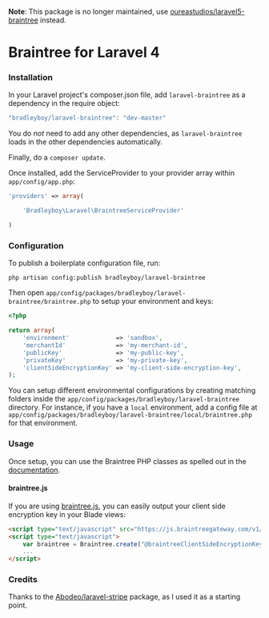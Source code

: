 **Note**: This package is no longer maintained, use [oureastudios/laravel5-braintree](https://github.com/oureastudios/laravel5-braintree) instead.

Braintree for Laravel 4
==============

### Installation

In your Laravel project's composer.json file, add `laravel-braintree` as a dependency in the require object:

```js
"bradleyboy/laravel-braintree": "dev-master"
```
    
You do *not* need to add any other dependencies, as `laravel-braintree` loads in the other dependencies automatically.

Finally, do a `composer update`.

Once installed, add the ServiceProvider to your provider array within `app/config/app.php`:

```php
'providers' => array(

    'Bradleyboy\Laravel\BraintreeServiceProvider'

)
```

### Configuration

To publish a boilerplate configuration file, run:

```shell
php artisan config:publish bradleyboy/laravel-braintree
```

Then open `app/config/packages/bradleyboy/laravel-braintree/braintree.php` to setup your environment and keys:

```php
<?php

return array(
	'environment'             => 'sandbox',
	'merchantId'              => 'my-merchant-id',
	'publicKey'               => 'my-public-key',
	'privateKey'              => 'my-private-key',
	'clientSideEncryptionKey' => 'my-client-side-encryption-key',
);
```

You can setup different environmental configurations by creating matching folders inside the `app/config/packages/bradleyboy/laravel-braintree` directory. For instance, if you have a `local` environment, add a config file at `app/config/packages/bradleyboy/laravel-braintree/local/braintree.php` for that environment.

### Usage

Once setup, you can use the Braintree PHP classes as spelled out in the [documentation](https://www.braintreepayments.com/docs/php/transactions/overview).

#### braintree.js

If you are using [braintree.js](https://www.braintreepayments.com/docs/javascript), you can easily output your client side encryption key in your Blade views:

~~~html
<script type="text/javascript" src="https://js.braintreegateway.com/v1/braintree.js"></script>
<script type="text/javascript">
    var braintree = Braintree.create("@braintreeClientSideEncryptionKey");
    ...
</script>
~~~

### Credits

Thanks to the [Abodeo/laravel-stripe](https://github.com/Abodeo/laravel-stripe) package, as I used it as a starting point.
